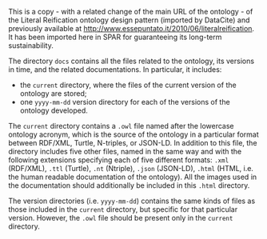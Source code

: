 This is a copy - with a related change of the main URL of the ontology - of the Literal Reification ontology design pattern (imported by DataCite) and previously available at http://www.essepuntato.it/2010/06/literalreification. It has been imported here in SPAR for guaranteeing its long-term sustainability.

The directory `docs` contains all the files related to the ontology, its versions in time, and the related documentations. In particular, it includes:

* the `current` directory, where the files of the current version of the ontology are stored;
* one `yyyy-mm-dd` version directory for each of the versions of the ontology developed.

The `current` directory contains a `.owl` file named after the lowercase ontology acronym, which is the source of the ontology in a particular format between RDF/XML, Turtle, N-triples, or JSON-LD. In addition to this file, the directory includes five other files, named in the same way and with the following extensions specifying each of five different formats: `.xml` (RDF/XML), `.ttl` (Turtle), `.nt` (Ntriple), `.json` (JSON-LD), `.html` (HTML, i.e. the human readable documentation of the ontology). All the images used in the documentation should additionally be included in this `.html` directory.

The version directories (i.e. `yyyy-mm-dd`) contains the same kinds of files as those included in the `current` directory, but specific for that particular version. However, the `.owl` file should be present only in the `current` directory.
